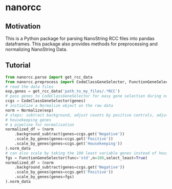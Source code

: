 # nanorcc
## Motivation
This is a Python package for parsing NanoString RCC files into pandas dataframes. 
This package also provides methods for preprocessing and normalizing NanoString Data.
## Tutorial
```python
from nanorcc.parse import get_rcc_data
from nanorcc.preprocess import CodeClassGeneSelector, FunctionGeneSelector, Normalize
# read the data files
exp,genes = get_rcc_data('path_to_my_files/.*RCC')
# pass genes to CodeClassGeneSelector for easy gene selection during normalization.
ccgs = CodeClassGeneSelector(genes)
# initialize a Normalize object on the raw data
norm = Normalize(exp)
# steps: subtract background, adjust counts by positive controls, adjust counts by 
# housekeeping genes
# a pipeline for normalization
normalized_df = (norm
    .background_subtract(genes=ccgs.get('Negative'))
    .scale_by_genes(genes=ccgs.get('Positive'))
    .scale_by_genes(genes=ccgs.get('Housekeeping'))
).norm_data
# can also scale by taking the 100 least variable genes instead of housekeeping
fgs = FunctionGeneSelector(func='std',n=100,select_least=True)
normalized_df = (norm
    .background_subtract(genes=ccgs.get('Negative'))
    .scale_by_genes(genes=ccgs.get('Positive'))
    .scale_by_genes(genes=fgs)
).norm_data
```